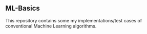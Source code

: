 ## ML-Basics

This repository contains some my implementations/test cases of conventional Machine Learning algorithms. 
